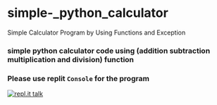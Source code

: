 # simple-_python_calculator
Simple Calculator Program by Using Functions  and Exception

### simple python calculator code using (addition subtraction multiplication and division) function

### Please use replit `Console` for the program
[![repl.it talk](https://replit.com/public/images/favicon.ico)](https://replit.com/@KajolBala/simple-pythoncalculator)
